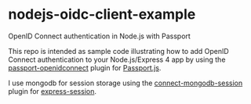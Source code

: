 # nodejs-oidc-client-example
OpenID Connect authentication in Node.js with Passport

This repo is intended as sample code illustrating how to add OpenID Connect authentication to your Node.js/Express 4 app by using the [passport-openidconnect](https://www.npmjs.com/package/passport-openidconnect) plugin for [Passport.js](http://passportjs.org/).

I use mongodb for session storage using the [connect-mongodb-session](https://www.npmjs.com/package/connect-mongodb-session) plugin for [express-session](https://www.npmjs.com/package/express-session).
